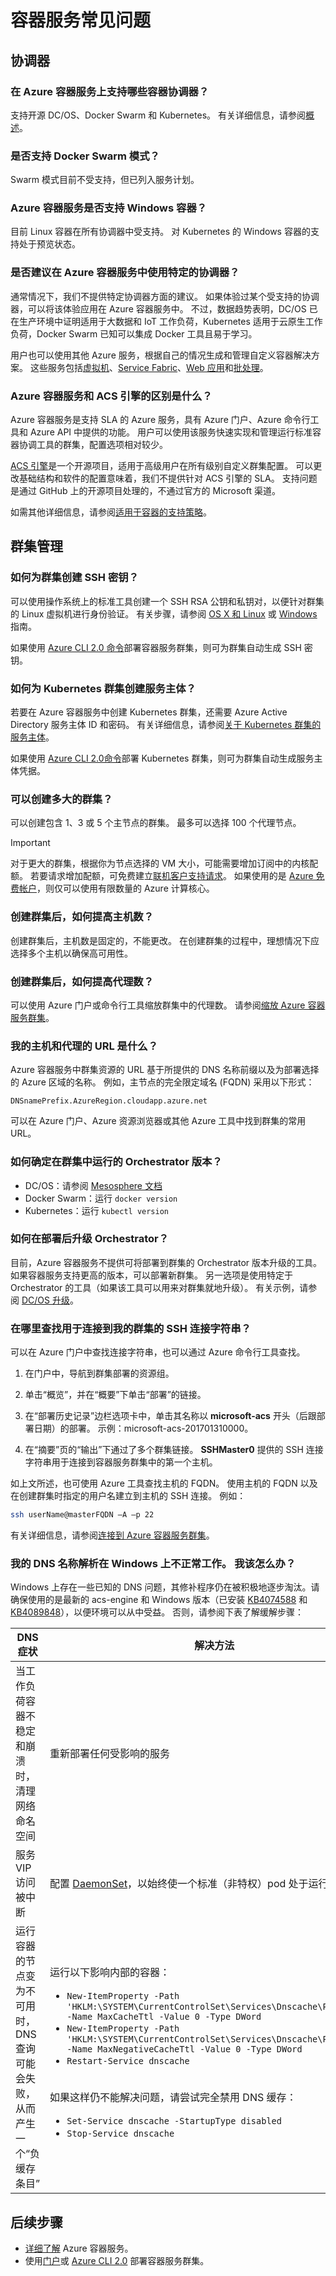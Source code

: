 # <a name="container-service-frequently-asked-questions"></a>容器服务常见问题

## <a name="orchestrators"></a>协调器

### <a name="which-container-orchestrators-do-you-support-on-azure-container-service"></a>在 Azure 容器服务上支持哪些容器协调器？ 

支持开源 DC/OS、Docker Swarm 和 Kubernetes。 有关详细信息，请参阅[概述](../articles/container-service/kubernetes/container-service-intro-kubernetes.md)。
 
### <a name="do-you-support-docker-swarm-mode"></a>是否支持 Docker Swarm 模式？ 

Swarm 模式目前不受支持，但已列入服务计划。 

### <a name="does-azure-container-service-support-windows-containers"></a>Azure 容器服务是否支持 Windows 容器？  

目前 Linux 容器在所有协调器中受支持。 对 Kubernetes 的 Windows 容器的支持处于预览状态。

### <a name="do-you-recommend-a-specific-orchestrator-in-azure-container-service"></a>是否建议在 Azure 容器服务中使用特定的协调器？ 
通常情况下，我们不提供特定协调器方面的建议。 如果体验过某个受支持的协调器，可以将该体验应用在 Azure 容器服务中。 不过，数据趋势表明，DC/OS 已在生产环境中证明适用于大数据和 IoT 工作负荷，Kubernetes 适用于云原生工作负荷，Docker Swarm 已知可以集成 Docker 工具且易于学习。

用户也可以使用其他 Azure 服务，根据自己的情况生成和管理自定义容器解决方案。 这些服务包括[虚拟机](../articles/virtual-machines/linux/overview.md)、[Service Fabric](../articles/service-fabric/service-fabric-overview.md)、[Web 应用](../articles/app-service/app-service-web-overview.md)和[批处理](../articles/batch/batch-technical-overview.md)。  

### <a name="what-is-the-difference-between-azure-container-service-and-acs-engine"></a>Azure 容器服务和 ACS 引擎的区别是什么？ 
Azure 容器服务是支持 SLA 的 Azure 服务，具有 Azure 门户、Azure 命令行工具和 Azure API 中提供的功能。 用户可以使用该服务快速实现和管理运行标准容器协调工具的群集，配置选项相对较少。 

[ACS 引擎](http://github.com/Azure/acs-engine)是一个开源项目，适用于高级用户在所有级别自定义群集配置。 可以更改基础结构和软件的配置意味着，我们不提供针对 ACS 引擎的 SLA。 支持问题是通过 GitHub 上的开源项目处理的，不通过官方的 Microsoft 渠道。 

如需其他详细信息，请参阅[适用于容器的支持策略](https://support.microsoft.com/en-us/help/4035670/support-policy-for-containers)。

## <a name="cluster-management"></a>群集管理

### <a name="how-do-i-create-ssh-keys-for-my-cluster"></a>如何为群集创建 SSH 密钥？

可以使用操作系统上的标准工具创建一个 SSH RSA 公钥和私钥对，以便针对群集的 Linux 虚拟机进行身份验证。 有关步骤，请参阅 [OS X 和 Linux](../articles/virtual-machines/linux/mac-create-ssh-keys.md) 或 [Windows](../articles/virtual-machines/linux/ssh-from-windows.md) 指南。 

如果使用 [Azure CLI 2.0 命令](../articles/container-service/dcos-swarm/container-service-create-acs-cluster-cli.md)部署容器服务群集，则可为群集自动生成 SSH 密钥。

### <a name="how-do-i-create-a-service-principal-for-my-kubernetes-cluster"></a>如何为 Kubernetes 群集创建服务主体？

若要在 Azure 容器服务中创建 Kubernetes 群集，还需要 Azure Active Directory 服务主体 ID 和密码。 有关详细信息，请参阅[关于 Kubernetes 群集的服务主体](../articles/container-service/kubernetes/container-service-kubernetes-service-principal.md)。

如果使用 [Azure CLI 2.0命令](../articles/container-service/dcos-swarm/container-service-create-acs-cluster-cli.md)部署 Kubernetes 群集，则可为群集自动生成服务主体凭据。

### <a name="how-large-a-cluster-can-i-create"></a>可以创建多大的群集？
可以创建包含 1、3 或 5 个主节点的群集。 最多可以选择 100 个代理节点。

> [!IMPORTANT]
> 对于更大的群集，根据你为节点选择的 VM 大小，可能需要增加订阅中的内核配额。 若要请求增加配额，可免费建立[联机客户支持请求](../articles/azure-supportability/how-to-create-azure-support-request.md)。 如果使用的是 [Azure 免费帐户](https://azure.microsoft.com/free/)，则仅可以使用有限数量的 Azure 计算核心。
> 

### <a name="how-do-i-increase-the-number-of-masters-after-a-cluster-is-created"></a>创建群集后，如何提高主机数？ 
创建群集后，主机数是固定的，不能更改。 在创建群集的过程中，理想情况下应选择多个主机以确保高可用性。

### <a name="how-do-i-increase-the-number-of-agents-after-a-cluster-is-created"></a>创建群集后，如何提高代理数？ 
可以使用 Azure 门户或命令行工具缩放群集中的代理数。 请参阅[缩放 Azure 容器服务群集](../articles/container-service/kubernetes/container-service-scale.md)。

### <a name="what-are-the-urls-of-my-masters-and-agents"></a>我的主机和代理的 URL 是什么？ 
Azure 容器服务中群集资源的 URL 基于所提供的 DNS 名称前缀以及为部署选择的 Azure 区域的名称。 例如，主节点的完全限定域名 (FQDN) 采用以下形式：

``` 
DNSnamePrefix.AzureRegion.cloudapp.azure.net
```

可以在 Azure 门户、Azure 资源浏览器或其他 Azure 工具中找到群集的常用 URL。

### <a name="how-do-i-tell-which-orchestrator-version-is-running-in-my-cluster"></a>如何确定在群集中运行的 Orchestrator 版本？

* DC/OS：请参阅 [Mesosphere 文档](https://support.mesosphere.com/hc/en-us/articles/207719793-How-to-get-the-DCOS-version-from-the-command-line-)
* Docker Swarm：运行 `docker version`
* Kubernetes：运行 `kubectl version`

### <a name="how-do-i-upgrade-the-orchestrator-after-deployment"></a>如何在部署后升级 Orchestrator？

目前，Azure 容器服务不提供可将部署到群集的 Orchestrator 版本升级的工具。 如果容器服务支持更高的版本，可以部署新群集。 另一选项是使用特定于 Orchestrator 的工具（如果该工具可以用来对群集就地升级）。 有关示例，请参阅 [DC/OS 升级](https://dcos.io/docs/1.8/administration/upgrading/)。
 
### <a name="where-do-i-find-the-ssh-connection-string-to-my-cluster"></a>在哪里查找用于连接到我的群集的 SSH 连接字符串？

可以在 Azure 门户中查找连接字符串，也可以通过 Azure 命令行工具查找。 

1. 在门户中，导航到群集部署的资源组。  

2. 单击“概览”，并在“概要”下单击“部署”的链接。 

3. 在“部署历史记录”边栏选项卡中，单击其名称以 **microsoft-acs** 开头（后跟部署日期）的部署。 示例：microsoft-acs-201701310000。  

4. 在“摘要”页的“输出”下通过了多个群集链接。 **SSHMaster0** 提供的 SSH 连接字符串用于连接到容器服务群集中的第一个主机。 

如上文所述，也可使用 Azure 工具查找主机的 FQDN。 使用主机的 FQDN 以及在创建群集时指定的用户名建立到主机的 SSH 连接。 例如：

```bash
ssh userName@masterFQDN –A –p 22 
```

有关详细信息，请参阅[连接到 Azure 容器服务群集](../articles/container-service/kubernetes/container-service-connect.md)。

### <a name="my-dns-name-resolution-isnt-working-on-windows-what-should-i-do"></a>我的 DNS 名称解析在 Windows 上不正常工作。 我该怎么办？

Windows 上存在一些已知的 DNS 问题，其修补程序仍在被积极地逐步淘汰。请确保使用的是最新的 acs-engine 和 Windows 版本（已安装 [KB4074588](https://www.catalog.update.microsoft.com/Search.aspx?q=KB4074588) 和 [KB4089848](https://www.catalog.update.microsoft.com/Search.aspx?q=KB4089848)），以便环境可以从中受益。 否则，请参阅下表了解缓解步骤：

| DNS 症状 | 解决方法  |
|-------------|-------------|
|当工作负荷容器不稳定和崩溃时，清理网络命名空间 | 重新部署任何受影响的服务 |
| 服务 VIP 访问被中断 | 配置 [DaemonSet](https://kubernetes.io/docs/concepts/workloads/controllers/daemonset/)，以始终使一个标准（非特权）pod 处于运行状态 |
|运行容器的节点变为不可用时，DNS 查询可能会失败，从而产生一个“负缓存条目” | 运行以下影响内部的容器： <ul><li> `New-ItemProperty -Path 'HKLM:\SYSTEM\CurrentControlSet\Services\Dnscache\Parameters' -Name MaxCacheTtl -Value 0 -Type DWord`</li><li>`New-ItemProperty -Path 'HKLM:\SYSTEM\CurrentControlSet\Services\Dnscache\Parameters' -Name MaxNegativeCacheTtl -Value 0 -Type DWord`</li><li>`Restart-Service dnscache` </li></ul><br> 如果这样仍不能解决问题，请尝试完全禁用 DNS 缓存： <ul><li>`Set-Service dnscache -StartupType disabled`</li><li>`Stop-Service dnscache`</li></ul> |

## <a name="next-steps"></a>后续步骤

* [详细了解](../articles/container-service/kubernetes/container-service-intro-kubernetes.md) Azure 容器服务。
* 使用[门户](../articles/container-service/dcos-swarm/container-service-deployment.md)或 [Azure CLI 2.0](../articles/container-service/dcos-swarm/container-service-create-acs-cluster-cli.md) 部署容器服务群集。
